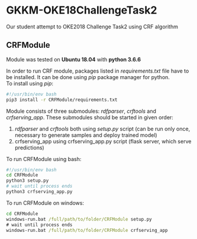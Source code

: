 # GKKM-OKE18ChallengeTask2
Our student attempt to OKE2018 Challenge Task2 using CRF algorithm

## CRFModule
Module was tested on **Ubuntu 18.04** with **python 3.6.6**

In order to run CRF module, packages listed in *requirements.txt* file have to be installed. It can be done using *pip* package manager for python.  
To install using *pip*:
```bash
#!/usr/bin/env bash
pip3 install -r CRFModule/requirements.txt
```

Module consists of three submodules: *rdfparser*, *crftools* and *crfserving_app*. These submodules should be started in given order:  
1. *rdfparser* and *crftools* both using *setup.py* script (can be run only once, necessary to generate samples and deploy trained model)
2. crfserving_app using crfserving_app.py script (flask server, which serve predictions)

To run CRFModule using bash:
```bash
#!/usr/bin/env bash
cd CRFModule
python3 setup.py
# wait until process ends
python3 crfserving_app.py
```

To run CRFModule on windows:
```cmd
cd CRFModule
windows-run.bat /full/path/to/folder/CRFModule setup.py
# wait until process ends
windows-run.bat /full/path/to/folder/CRFModule crfserving_app
```